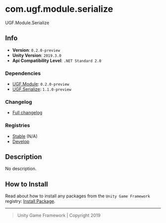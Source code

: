 # com.ugf.module.serialize

UGF.Module.Serialize

## Info

- **Version**: `0.2.0-preview`
- **Unity Version**: `2019.3.0`
- **Api Compatibility Level**: `.NET Standard 2.0`

### Dependencies

- [UGF.Module](https://github.com/unity-game-framework/ugf-module): `0.2.0-preview`
- [UGF.Serialize](https://github.com/unity-game-framework/ugf-serialize): `1.1.0-preview`

### Changelog

- [Full changelog][1]

### Registries

- [Stable][2] (N/A)
- [Develop][3]

## Description

No description.

## How to Install

Read about how to install any packages from the `Unity Game Framework` registry: [Install Package][4].

---
> Unity Game Framework | Copyright 2019

[1]: changelog.md
[2]: https://bintray.com/unity-game-framework/stable/com.ugf.module.serialize
[3]: https://bintray.com/unity-game-framework/dev/com.ugf.module.serialize
[4]: https://github.com/unity-game-framework/ugf-documentation/wiki/Install-Package
